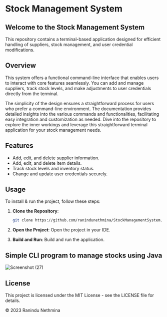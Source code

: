 # Stock Management System

## Welcome to the Stock Management System
This repository contains a terminal-based application designed for efficient handling of suppliers, stock management, and user credential modifications.

## Overview
This system offers a functional command-line interface that enables users to interact with core features seamlessly. You can add and manage suppliers, track stock levels, and make adjustments to user credentials directly from the terminal.

The simplicity of the design ensures a straightforward process for users who prefer a command-line environment. The documentation provides detailed insights into the various commands and functionalities, facilitating easy integration and customization as needed. Dive into the repository to explore the inner workings and leverage this straightforward terminal application for your stock management needs.

## Features
- Add, edit, and delete supplier information.
- Add, edit, and delete item details.
- Track stock levels and inventory status.
- Change and update user credentials securely.

## Usage
To install & run the project, follow these steps:

1. **Clone the Repository**:
   ```bash
   git clone https://github.com/ranindunethmina/StockManagementSystem.git
   ```
2. **Open the Project**:
   Open the project in your IDE.

3. **Build and Run**:
   Build and run the application.

## Simple CLI program to manage stocks using Java
![Screenshot (27)](https://github.com/user-attachments/assets/749c0bff-8639-4bf5-a690-908533a78a0b)

## License
This project is licensed under the MIT License - see the LICENSE file for details.

© 2023 Ranindu Nethmina

